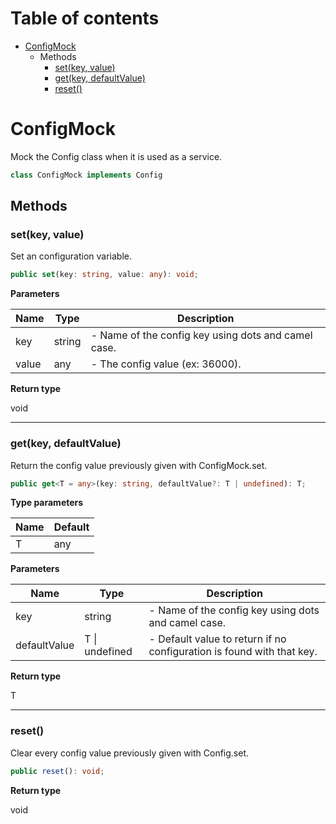 # Table of contents

* [ConfigMock][ClassDeclaration-22]
    * Methods
        * [set(key, value)][MethodDeclaration-8]
        * [get(key, defaultValue)][MethodDeclaration-9]
        * [reset()][MethodDeclaration-10]

# ConfigMock

Mock the Config class when it is used as a service.

```typescript
class ConfigMock implements Config
```
## Methods

### set(key, value)

Set an configuration variable.

```typescript
public set(key: string, value: any): void;
```

**Parameters**

| Name  | Type   | Description                                         |
| ----- | ------ | --------------------------------------------------- |
| key   | string | - Name of the config key using dots and camel case. |
| value | any    | - The config value (ex: 36000).                     |

**Return type**

void

----------

### get(key, defaultValue)

Return the config value previously given with ConfigMock.set.

```typescript
public get<T = any>(key: string, defaultValue?: T | undefined): T;
```

**Type parameters**

| Name | Default |
| ---- | ------- |
| T    | any     |

**Parameters**

| Name         | Type               | Description                                                           |
| ------------ | ------------------ | --------------------------------------------------------------------- |
| key          | string             | - Name of the config key using dots and camel case.                   |
| defaultValue | T &#124; undefined | - Default value to return if no configuration is found with that key. |

**Return type**

T

----------

### reset()

Clear every config value previously given with Config.set.

```typescript
public reset(): void;
```

**Return type**

void

[ClassDeclaration-22]: configmock.md#configmock
[MethodDeclaration-8]: configmock.md#setkey-value
[MethodDeclaration-9]: configmock.md#getkey-defaultvalue
[MethodDeclaration-10]: configmock.md#reset